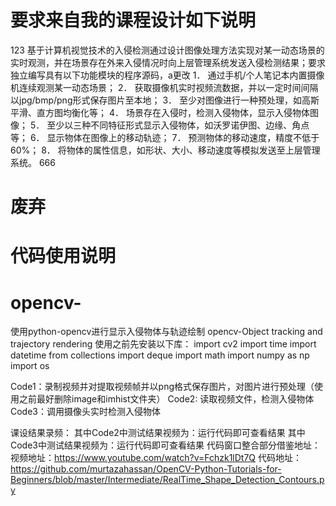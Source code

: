 # 要求来自我的课程设计如下说明
123
基于计算机视觉技术的入侵检测通过设计图像处理方法实现对某一动态场景的实时观测，并在场景存在外来入侵情况时向上层管理系统发送入侵检测结果；要求独立编写具有以下功能模块的程序源码，a更改
1．	通过手机/个人笔记本内置摄像机连续观测某一动态场景；
2．	获取摄像机实时视频流数据，并以一定时间间隔以jpg/bmp/png形式保存图片至本地；
3．	至少对图像进行一种预处理，如高斯平滑、直方图均衡化等；
4．	场景存在入侵时，检测入侵物体，显示入侵物体图像；
5．	至少以三种不同特征形式显示入侵物体，如沃罗诺伊图、边缘、角点等；
6．	显示物体在图像上的移动轨迹；
7．	预测物体的移动速度，精度不低于60%；
8．	将物体的属性信息，如形状、大小、移动速度等模拟发送至上层管理系统。
666
# 废弃
# 代码使用说明
# opencv-
使用python-opencv进行显示入侵物体与轨迹绘制 opencv-Object tracking and trajectory rendering
使用之前先安装以下库：
import cv2
import time
import datetime
from collections import deque
import math
import numpy as np
import os

Code1：录制视频并对提取视频帧并以png格式保存图片，对图片进行预处理（使用之前最好删除image和imhist文件夹）
Code2:  读取视频文件，检测入侵物体
Code3：调用摄像头实时检测入侵物体

课设结果录频：
其中Code2中测试结果视频为：运行代码即可查看结果
其中Code3中测试结果视频为：运行代码即可查看结果
代码窗口整合部分借鉴地址：
视频地址：https://www.youtube.com/watch?v=Fchzk1lDt7Q
代码地址：https://github.com/murtazahassan/OpenCV-Python-Tutorials-for-Beginners/blob/master/Intermediate/RealTime_Shape_Detection_Contours.py

